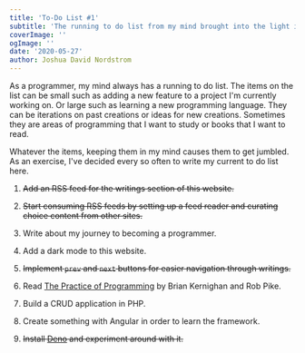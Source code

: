 ```yaml
---
title: 'To-Do List #1'
subtitle: 'The running to do list from my mind brought into the light in writing.'
coverImage: ''
ogImage: ''
date: '2020-05-27'
author: Joshua David Nordstrom
---
```


As a programmer, my mind always has a running to do list. The items on the list can be small such as adding a new feature to a project I'm currently working on. Or large such as learning a new programming language. They can be iterations on past creations or ideas for new creations. Sometimes they are areas of programming that I want to study or books that I want to read.

Whatever the items, keeping them in my mind causes them to get jumbled. As an exercise, I've decided every so often to write my current to do list here.

1. ~~Add an RSS feed for the writings section of this website.~~

2. ~~Start consuming RSS feeds by setting up a feed reader and curating choice content from other sites.~~

3. Write about my journey to becoming a programmer.

4. Add a dark mode to this website.

5. ~~Implement `prev` and `next` buttons for easier navigation through writings.~~

6. Read [The Practice of Programming](https://www.goodreads.com/book/show/1032758.The_Practice_of_Programming) by Brian Kernighan and Rob Pike.

7. Build a CRUD application in PHP.

8. Create something with Angular in order to learn the framework.

9. ~~Install [Deno](https://deno.land/) and experiment around with it.~~

